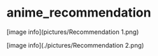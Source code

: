 # anime_recommendation

[image info](pictures/Recommendation 1.png)

[image info](./pictures/Recommendation 2.png)
